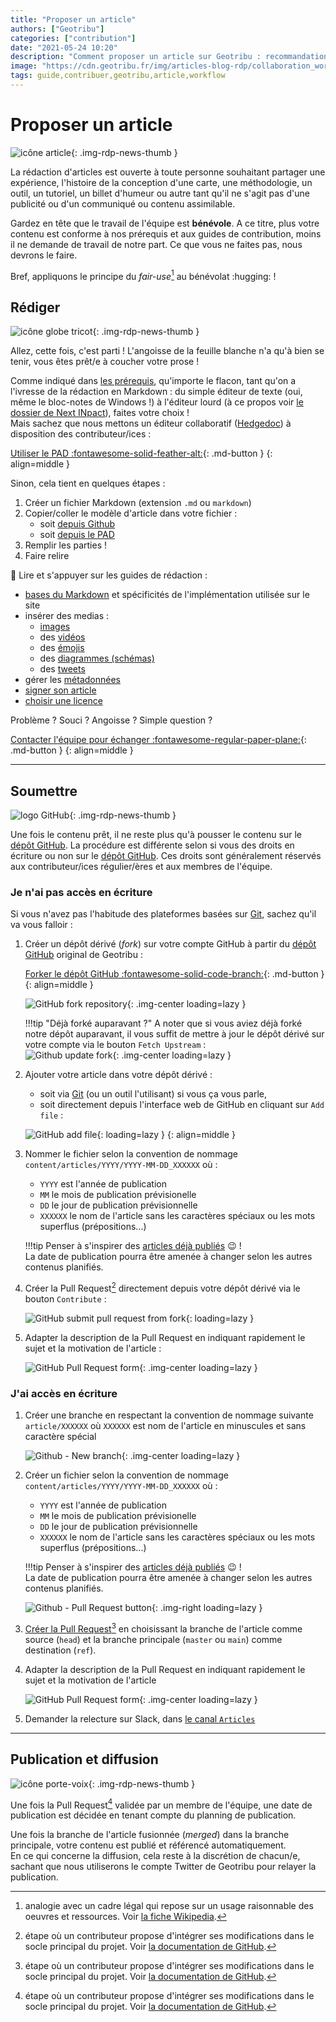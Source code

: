 ```yaml
---
title: "Proposer un article"
authors: ["Geotribu"]
categories: ["contribution"]
date: "2021-05-24 10:20"
description: "Comment proposer un article sur Geotribu : recommandations, outils et workflow."
image: "https://cdn.geotribu.fr/img/articles-blog-rdp/collaboration_world.png"
tags: guide,contribuer,geotribu,article,workflow
---
```


# Proposer un article

![icône article](https://cdn.geotribu.fr/img/logos-icones/divers/article.webp "icône article"){: .img-rdp-news-thumb }

La rédaction d'articles est ouverte à toute personne souhaitant partager une expérience, l'histoire de la conception d'une carte, une méthodologie, un outil, un tutoriel, un billet d'humeur ou autre tant qu'il ne s'agit pas d'une publicité ou d'un communiqué ou contenu assimilable.

Gardez en tête que le travail de l'équipe est **bénévole**. A ce titre, plus votre contenu est conforme à nos prérequis et aux guides de contribution, moins il ne demande de travail de notre part. Ce que vous ne faites pas, nous devrons le faire.

Bref, appliquons le principe du *fair-use*[^fairuse] au bénévolat :hugging: !

## Rédiger

![icône globe tricot](https://cdn.geotribu.fr/img/internal/icons-rdp-news/matiere.png "icône globe tricot"){: .img-rdp-news-thumb }

Allez, cette fois, c'est parti ! L'angoisse de la feuille blanche n'a qu'à bien se tenir, vous êtes prêt/e à coucher votre prose !

Comme indiqué dans [les prérequis](/contribuer/requirements/), qu'importe le flacon, tant qu'on a l'ivresse de la rédaction  en Markdown : du simple éditeur de texte (oui, même le bloc-notes de Windows !) à l'éditeur lourd (à ce propos voir [le dossier de Next INpact](https://www.nextinpact.com/article/44240/zettlr-prise-en-main-dun-editeur-texte-aux-nombreuses-qualites)), faites votre choix !  
Mais sachez que nous mettons un éditeur collaboratif ([Hedgedoc](https://hedgedoc.org/)) à disposition des contributeur/ices :

[Utiliser le PAD :fontawesome-solid-feather-alt:](http://pad.geotribu.fr/){: .md-button }
{: align=middle }

Sinon, cela tient en quelques étapes :

1. Créer un fichier Markdown (extension `.md` ou `markdown`)
2. Copier/coller le modèle d'article dans votre fichier :
    - soit [depuis Github](https://github.com/geotribu/website/blob/master/content/articles/templates/template_article.md)
    - soit [depuis le PAD](https://geotripad.herokuapp.com/g70BvjD0TAuGHHb6jTzgPQ?edit)
3. Remplir les parties !
4. Faire relire

:guide_dog: Lire et s'appuyer sur les guides de rédaction :

- [bases du Markdown](/contribuer/guides/markdown_basics/) et spécificités de l'implémentation utilisée sur le site
- insérer des medias :
    - [images](/contribuer/guides/image/)
    - des [vidéos](/contribuer/guides/video/)
    - des [émojis](/contribuer/guides/emoji/)
    - des [diagrammes (schémas)](/contribuer/guides/diagrams/)
    - des [tweets](/contribuer/guides/twitter/)
- gérer les [métadonnées](/contribuer/guides/metadata_yaml_frontmatter/)
- [signer son article](/contribuer/guides/authoring/)
- [choisir une licence](/contribuer/guides/licensing/)

Problème ? Souci ? Angoisse ? Simple question ?

[Contacter l'équipe pour échanger :fontawesome-regular-paper-plane:](mailto:geotribu+article@gmail.com){: .md-button }
{: align=middle }

----

## Soumettre

![logo GitHub](https://cdn.geotribu.fr/img/logos-icones/entreprises_association/github_octocat.png "logo GitHub"){: .img-rdp-news-thumb }

Une fois le contenu prêt, il ne reste plus qu'à pousser le contenu sur le [dépôt GitHub]. La procédure est différente selon si vous des droits en écriture ou non sur le [dépôt GitHub]. Ces droits sont généralement réservés aux contributeur/ices régulier/ères et aux membres de l'équipe.

### Je n'ai pas accès en écriture

Si vous n'avez pas l'habitude des plateformes basées sur [Git], sachez qu'il va vous falloir :

1. Créer un dépôt dérivé (*fork*) sur votre compte GitHub à partir du [dépôt GitHub] original de Geotribu :

    [Forker le dépôt GitHub :fontawesome-solid-code-branch:](https://github.com/geotribu/website/fork/){: .md-button }
    {: align=middle }

    ![GitHub fork repository](https://cdn.geotribu.fr/img/internal/contribution/github_fork_geotribu.png "GitHub - Créer un fork de Geotribu"){: .img-center loading=lazy }

    !!!tip "Déjà forké auparavant ?"
        A noter que si vous aviez déjà forké notre dépôt auparavant, il vous suffit de mettre à jour le dépôt dérivé sur votre compte via le bouton `Fetch Upstream` :  
        ![Github update fork](https://cdn.geotribu.fr/img/internal/contribution/github_fork_geotribu_update.png "Mettre à jour le fork (appelé upstream)"){: .img-center loading=lazy }

2. Ajouter votre article dans votre dépôt dérivé :
    - soit via [Git] (ou un outil l'utilisant) si vous ça vous parle,
    - soit directement depuis l'interface web de GitHub en cliquant sur `Add file` :

    ![GitHub add file](https://cdn.geotribu.fr/img/internal/contribution/github_add_file.png "GitHub - Ajouter un fichier"){: loading=lazy }
    {: align=middle }

3. Nommer le fichier selon la convention de nommage `content/articles/YYYY/YYYY-MM-DD_XXXXXX` où :
    - `YYYY` est l'année de publication
    - `MM` le mois de publication prévisionelle
    - `DD` le jour de publication prévisionnelle
    - `XXXXXX` le nom de l'article sans les caractères spéciaux ou les mots superflus (prépositions...)

    !!!tip
        Penser à s'inspirer des [articles déjà publiés](https://github.com/geotribu/website/tree/master/content/articles/2021) :wink: !  
        La date de publication pourra être amenée à changer selon les autres contenus planifiés.

4. Créer la Pull Request[^pr] directement depuis votre dépôt dérivé via le bouton `Contribute` :

    ![GitHub submit pull request from fork](https://cdn.geotribu.fr/img/internal/contribution/github_submit_from_fork.png "GitHub - Créer une Pull Request depuis un fork"){: loading=lazy }

5. Adapter la description de la Pull Request en indiquant rapidement le sujet et la motivation de l'article :

    ![GitHub Pull Request form](https://cdn.geotribu.fr/img/internal/contribution/github_pull-request_form_article.png "GitHub - Formulaire de Pull Request"){: .img-center loading=lazy }

### J'ai accès en écriture

1. Créer une branche en respectant la convention de nommage suivante `article/XXXXXX` où `XXXXXX` est nom de l'article en minuscules et sans caractère spécial

    ![Github - New branch](https://cdn.geotribu.fr/img/internal/contribution/github_branch_new.png "GitHub - Création d'une branche"){: .img-center loading=lazy }

2. Créer un fichier selon la convention de nommage `content/articles/YYYY/YYYY-MM-DD_XXXXXX` où :
    - `YYYY` est l'année de publication
    - `MM` le mois de publication prévisionelle
    - `DD` le jour de publication prévisionnelle
    - `XXXXXX` le nom de l'article sans les caractères spéciaux ou les mots superflus (prépositions...)

    !!!tip
        Penser à s'inspirer des [articles déjà publiés](https://github.com/geotribu/website/tree/master/content/articles/2021) :wink: !  
        La date de publication pourra être amenée à changer selon les autres contenus planifiés.

    ![Github - Pull Request button](https://cdn.geotribu.fr/img/internal/contribution/github_pull-request_button.png "GitHub - Créer une Pull Request"){: .img-right loading=lazy }

3. [Créer la Pull Request](https://github.com/geotribu/website/compare)[^pr] en choisissant la branche de l'article comme source (`head`) et la branche principale (`master` ou `main`) comme destination (`ref`).

4. Adapter la description de la Pull Request en indiquant rapidement le sujet et la motivation de l'article

    ![GitHub Pull Request form](https://cdn.geotribu.fr/img/internal/contribution/github_pull-request_form_article.png "GitHub - Formulaire de Pull Request"){: .img-center loading=lazy }

5. Demander la relecture sur Slack, dans [le canal `Articles`](https://geotribu.slack.com/archives/C0165UARRBQ)

----

## Publication et diffusion

![icône porte-voix](https://cdn.geotribu.fr/img/internal/icons-rdp-news/journalisme.png "icône porte-voix"){: .img-rdp-news-thumb }

Une fois la Pull Request[^pr] validée par un membre de l'équipe, une date de publication est décidée en tenant compte du planning de publication.

Une fois la branche de l'article fusionnée (*merged*) dans la branche principale, votre contenu est publié et référencé automatiquement.  
En ce qui concerne la diffusion, cela reste à la discrétion de chacun/e, sachant que nous utiliserons le compte Twitter de Geotribu pour relayer la publication.

<!-- Footnotes -->
[^fairuse]: analogie avec un cadre légal qui repose sur un usage raisonnable des oeuvres et ressources. Voir [la fiche Wikipedia](https://fr.wikipedia.org/wiki/Fair_use).
[^pr]: étape où un contributeur propose d'intégrer ses modifications dans le socle principal du projet. Voir [la documentation de GitHub](https://docs.github.com/fr/github/collaborating-with-issues-and-pull-requests/proposing-changes-to-your-work-with-pull-requests/creating-a-pull-request).

<!-- Hyperlinks reference -->
[dépôt GitHub]: https://github.com/geotribu/website
[Git]: https://fr.wikipedia.org/wiki/Git

